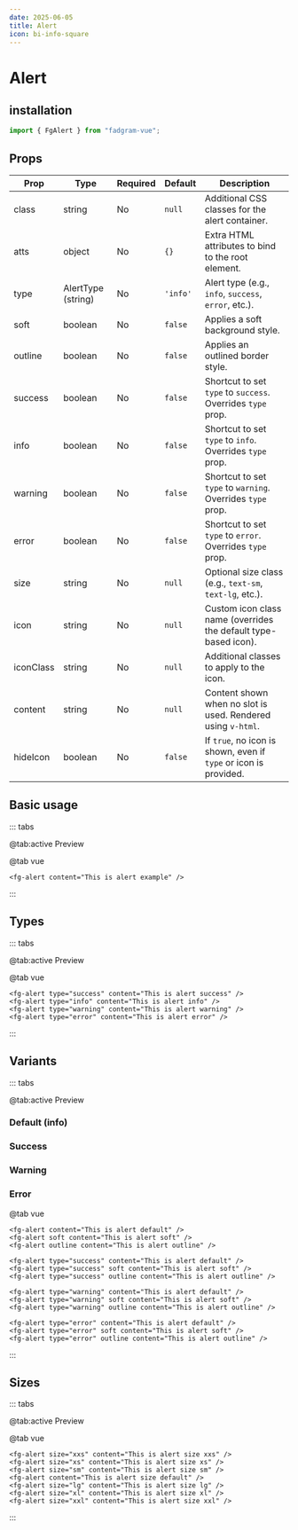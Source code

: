 ```yaml
---
date: 2025-06-05
title: Alert
icon: bi-info-square
---
```


<script setup lang="ts">
    const sizes = ['xxs', 'xs', 'sm', 'default', 'lg', 'xl', 'xxl'];
</script>

# Alert

## installation

```ts
import { FgAlert } from "fadgram-vue";
```

## Props

| Prop      | Type               | Required | Default  | Description                                                      |
| --------- | ------------------ | -------- | -------- | ---------------------------------------------------------------- |
| class     | string             | No       | `null`   | Additional CSS classes for the alert container.                  |
| atts      | object             | No       | `{}`     | Extra HTML attributes to bind to the root element.               |
| type      | AlertType (string) | No       | `'info'` | Alert type (e.g., `info`, `success`, `error`, etc.).             |
| soft      | boolean            | No       | `false`  | Applies a soft background style.                                 |
| outline   | boolean            | No       | `false`  | Applies an outlined border style.                                |
| success   | boolean            | No       | `false`  | Shortcut to set `type` to `success`. Overrides `type` prop.      |
| info      | boolean            | No       | `false`  | Shortcut to set `type` to `info`. Overrides `type` prop.         |
| warning   | boolean            | No       | `false`  | Shortcut to set `type` to `warning`. Overrides `type` prop.      |
| error     | boolean            | No       | `false`  | Shortcut to set `type` to `error`. Overrides `type` prop.        |
| size      | string             | No       | `null`   | Optional size class (e.g., `text-sm`, `text-lg`, etc.).          |
| icon      | string             | No       | `null`   | Custom icon class name (overrides the default type-based icon).  |
| iconClass | string             | No       | `null`   | Additional classes to apply to the icon.                         |
| content   | string             | No       | `null`   | Content shown when no slot is used. Rendered using `v-html`.     |
| hideIcon  | boolean            | No       | `false`  | If `true`, no icon is shown, even if `type` or icon is provided. |

## Basic usage

::: tabs

@tab:active Preview

<fg-alert content="This is alert example"/>

@tab vue

```vue
<fg-alert content="This is alert example" />
```

:::

## Types

::: tabs

@tab:active Preview

<div class="space-y-2">
<fg-alert type="success" content="This is alert success"/>
<fg-alert type="info" content="This is alert info"/>
<fg-alert type="warning" content="This is alert warning"/>
<fg-alert type="error" content="This is alert error"/>
</div>

@tab vue

```vue
<fg-alert type="success" content="This is alert success" />
<fg-alert type="info" content="This is alert info" />
<fg-alert type="warning" content="This is alert warning" />
<fg-alert type="error" content="This is alert error" />
```

:::

## Variants

::: tabs

@tab:active Preview

<div class="space-y-2">

### Default (info)

<fg-alert content="This is alert default"/>
<fg-alert soft content="This is alert soft"/>
<fg-alert outline content="This is alert outline"/>

### Success

<fg-alert type="success" content="This is alert default"/>
<fg-alert type="success" soft content="This is alert soft"/>
<fg-alert type="success" outline content="This is alert outline"/>

### Warning

<fg-alert type="warning" content="This is alert default"/>
<fg-alert type="warning" soft content="This is alert soft"/>
<fg-alert type="warning" outline content="This is alert outline"/>

### Error

<fg-alert type="error" content="This is alert default"/>
<fg-alert type="error" soft content="This is alert soft"/>
<fg-alert type="error" outline content="This is alert outline"/>
</div>

@tab vue

```vue
<fg-alert content="This is alert default" />
<fg-alert soft content="This is alert soft" />
<fg-alert outline content="This is alert outline" />

<fg-alert type="success" content="This is alert default" />
<fg-alert type="success" soft content="This is alert soft" />
<fg-alert type="success" outline content="This is alert outline" />

<fg-alert type="warning" content="This is alert default" />
<fg-alert type="warning" soft content="This is alert soft" />
<fg-alert type="warning" outline content="This is alert outline" />

<fg-alert type="error" content="This is alert default" />
<fg-alert type="error" soft content="This is alert soft" />
<fg-alert type="error" outline content="This is alert outline" />
```

:::

## Sizes

::: tabs

@tab:active Preview

<div class="space-y-2">
<fg-alert v-for="size in sizes" :size="size" :key="size" :content="`This is alert size ${size}`"/>
</div>

@tab vue

```vue
<fg-alert size="xxs" content="This is alert size xxs" />
<fg-alert size="xs" content="This is alert size xs" />
<fg-alert size="sm" content="This is alert size sm" />
<fg-alert content="This is alert size default" />
<fg-alert size="lg" content="This is alert size lg" />
<fg-alert size="xl" content="This is alert size xl" />
<fg-alert size="xxl" content="This is alert size xxl" />
```

:::
